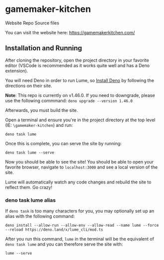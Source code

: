 # gamemaker-kitchen
 Website Repo Source files

You can visit the website here: https://gamemakerkitchen.com/

## Installation and Running
After cloning the repository, open the project directory in your favorite editor (VSCode is recommended as it works quite well and has a Deno extension).

You will need Deno in order to run Lume, so [Install Deno](https://docs.deno.com/runtime/manual#install-deno) by following the directions on their site. 

**Note**: This repo is currently on v1.46.0. If you need to downgrade, please use the following commmand: `deno upgrade --version 1.46.0`

Afterwards, you must build the site.

Open a terminal and ensure you're in the project directory at the top level (IE: `\gamemaker-kitchen`) and run:
```
deno task lume
```
Once this is complete, you can serve the site by running:

```
deno task lume --serve
```
Now you should be able to see the site! You should be able to open your favorite browser, navigate to `localhost:3000` and see a local version of the site.

Lume will automatically watch any code changes and rebuild the site to reflect them. Go crazy!

### deno task lume alias
If `deno task` is too many characters for you, you may optionally set up an alias with the following command:
```
deno install --allow-run --allow-env --allow-read --name lume --force --reload https://deno.land/x/lume_cli/mod.ts
```
After you run this command, `lume` in the terminal will be the equivalent of `deno task lume` and you can therefore serve the site with:
```
lume --serve
```
